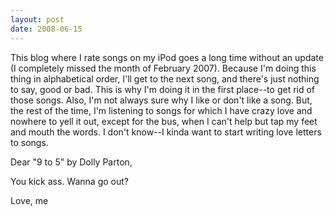 ```yaml
---
layout: post
date: 2008-06-15
--- 
```


This blog where I rate songs on my iPod goes a long time without an update (I completely missed the month of February 2007). Because I'm doing this thing in alphabetical order, I'll get to the next song, and there's just nothing to say, good or bad. This is why I'm doing it in the first place--to get rid of those songs. Also, I'm not always sure why I like or don't like a song. But, the rest of the time, I'm listening to songs for which I have crazy love and nowhere to yell it out, except for the bus, when I can't help but tap my feet and mouth the words. I don't know--I kinda want to start writing love letters to songs.

Dear "9 to 5" by Dolly Parton, 

You kick ass. Wanna go out? 

Love, me
